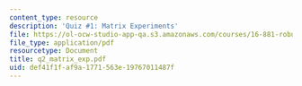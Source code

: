 ```yaml
---
content_type: resource
description: 'Quiz #1: Matrix Experiments'
file: https://ol-ocw-studio-app-qa.s3.amazonaws.com/courses/16-881-robust-system-design-summer-1998/def41f1faf9a1771563e19767011487f_q2_matrix_exp.pdf
file_type: application/pdf
resourcetype: Document
title: q2_matrix_exp.pdf
uid: def41f1f-af9a-1771-563e-19767011487f
---
```


